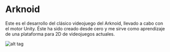 # Arknoid

Este es el desarrollo del clásico videojuego del Arknoid, llevado a cabo con el motor Unity. Éste ha sido creado desde cero y me sirve como aprendizaje de una plataforma para 2D de videojuegos actuales.

![alt tag](http://s3.minijuegosgratis.com/media/icons/categories/svg/icon-cat-classic-arkanoid.svg?v=_1472039880)

